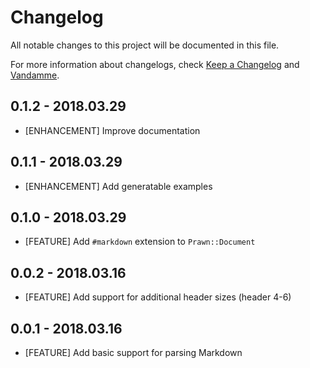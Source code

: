 # Changelog

All notable changes to this project will be documented in this file.

For more information about changelogs, check
[Keep a Changelog](http://keepachangelog.com) and
[Vandamme](http://tech-angels.github.io/vandamme).

## 0.1.2 - 2018.03.29

* [ENHANCEMENT] Improve documentation

## 0.1.1 - 2018.03.29

* [ENHANCEMENT] Add generatable examples

## 0.1.0 - 2018.03.29

* [FEATURE] Add `#markdown` extension to `Prawn::Document`

## 0.0.2 - 2018.03.16

* [FEATURE] Add support for additional header sizes (header 4-6)

## 0.0.1 - 2018.03.16

* [FEATURE] Add basic support for parsing Markdown
